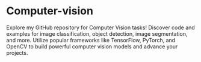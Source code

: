 # Computer-vision
Explore my GitHub repository for Computer Vision tasks! Discover code and examples for image classification, object detection, image segmentation, and more. Utilize popular frameworks like TensorFlow, PyTorch, and OpenCV to build powerful computer vision models and advance your projects.
